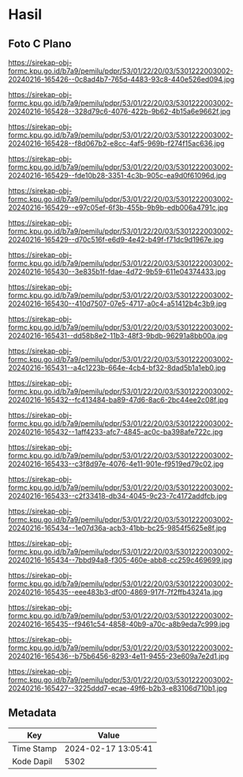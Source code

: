 # Hasil

## Foto C Plano

https://sirekap-obj-formc.kpu.go.id/b7a9/pemilu/pdpr/53/01/22/20/03/5301222003002-20240216-165426--0c8ad4b7-765d-4483-93c8-440e526ed094.jpg

https://sirekap-obj-formc.kpu.go.id/b7a9/pemilu/pdpr/53/01/22/20/03/5301222003002-20240216-165428--328d79c6-4076-422b-9b62-4b15a6e9662f.jpg

https://sirekap-obj-formc.kpu.go.id/b7a9/pemilu/pdpr/53/01/22/20/03/5301222003002-20240216-165428--f8d067b2-e8cc-4af5-969b-f274f15ac636.jpg

https://sirekap-obj-formc.kpu.go.id/b7a9/pemilu/pdpr/53/01/22/20/03/5301222003002-20240216-165429--fde10b28-3351-4c3b-905c-ea9d0f61096d.jpg

https://sirekap-obj-formc.kpu.go.id/b7a9/pemilu/pdpr/53/01/22/20/03/5301222003002-20240216-165429--e97c05ef-6f3b-455b-9b9b-edb006a4791c.jpg

https://sirekap-obj-formc.kpu.go.id/b7a9/pemilu/pdpr/53/01/22/20/03/5301222003002-20240216-165429--d70c516f-e6d9-4e42-b49f-f71dc9d1967e.jpg

https://sirekap-obj-formc.kpu.go.id/b7a9/pemilu/pdpr/53/01/22/20/03/5301222003002-20240216-165430--3e835b1f-fdae-4d72-9b59-611e04374433.jpg

https://sirekap-obj-formc.kpu.go.id/b7a9/pemilu/pdpr/53/01/22/20/03/5301222003002-20240216-165430--410d7507-07e5-4717-a0c4-a51412b4c3b9.jpg

https://sirekap-obj-formc.kpu.go.id/b7a9/pemilu/pdpr/53/01/22/20/03/5301222003002-20240216-165431--dd58b8e2-11b3-48f3-9bdb-96291a8bb00a.jpg

https://sirekap-obj-formc.kpu.go.id/b7a9/pemilu/pdpr/53/01/22/20/03/5301222003002-20240216-165431--a4c1223b-664e-4cb4-bf32-8dad5b1a1eb0.jpg

https://sirekap-obj-formc.kpu.go.id/b7a9/pemilu/pdpr/53/01/22/20/03/5301222003002-20240216-165432--fc413484-ba89-47d6-8ac6-2bc44ee2c08f.jpg

https://sirekap-obj-formc.kpu.go.id/b7a9/pemilu/pdpr/53/01/22/20/03/5301222003002-20240216-165432--1aff4233-afc7-4845-ac0c-ba398afe722c.jpg

https://sirekap-obj-formc.kpu.go.id/b7a9/pemilu/pdpr/53/01/22/20/03/5301222003002-20240216-165433--c3f8d97e-4076-4e11-901e-f9519ed79c02.jpg

https://sirekap-obj-formc.kpu.go.id/b7a9/pemilu/pdpr/53/01/22/20/03/5301222003002-20240216-165433--c2f33418-db34-4045-9c23-7c4172addfcb.jpg

https://sirekap-obj-formc.kpu.go.id/b7a9/pemilu/pdpr/53/01/22/20/03/5301222003002-20240216-165434--1e07d36a-acb3-41bb-bc25-9854f5625e8f.jpg

https://sirekap-obj-formc.kpu.go.id/b7a9/pemilu/pdpr/53/01/22/20/03/5301222003002-20240216-165434--7bbd94a8-f305-460e-abb8-cc259c469699.jpg

https://sirekap-obj-formc.kpu.go.id/b7a9/pemilu/pdpr/53/01/22/20/03/5301222003002-20240216-165435--eee483b3-df00-4869-917f-7f2ffb43241a.jpg

https://sirekap-obj-formc.kpu.go.id/b7a9/pemilu/pdpr/53/01/22/20/03/5301222003002-20240216-165435--f9461c54-4858-40b9-a70c-a8b9eda7c999.jpg

https://sirekap-obj-formc.kpu.go.id/b7a9/pemilu/pdpr/53/01/22/20/03/5301222003002-20240216-165436--b75b6456-8293-4e11-9455-23e609a7e2d1.jpg

https://sirekap-obj-formc.kpu.go.id/b7a9/pemilu/pdpr/53/01/22/20/03/5301222003002-20240216-165427--3225ddd7-ecae-49f6-b2b3-e83106d710b1.jpg


## Metadata

| Key        | Value               |
| ---------- | ------------------- |
| Time Stamp | 2024-02-17 13:05:41 |
| Kode Dapil | 5302                |



